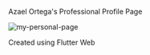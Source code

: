 
Azael Ortega's Professional Profile Page

![my-personal-page](https://user-images.githubusercontent.com/57684868/195157908-6b5ba8f5-0782-494d-8cd3-fbdb8bd7042a.png)

Created using Flutter Web
